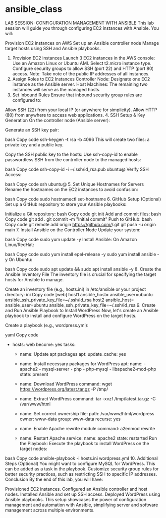 # ansible_class
LAB SESSION: CONFIGURATION MANAGEMENT WITH ANSIBLE
This lab session will guide you through configuring EC2 instances with Ansible. You will:

Provision EC2 instances on AWS
Set up an Ansible controller node
Manage target hosts using SSH and Ansible playbooks.
1. Provision EC2 Instances
Launch 3 EC2 instances in the AWS console:
Use an Amazon Linux or Ubuntu AMI.
Select t2.micro instance type.
Configure security groups to allow SSH (port 22) and HTTP (port 80) access.
Note: Take note of the public IP addresses of all instances.
2. Assign Roles to EC2 Instances
Controller Node: Designate one EC2 instance as the Ansible server.
Host Machines: The remaining two instances will serve as the managed hosts.
3. Set Inbound Rules
Ensure that inbound security group rules are configured to:

Allow SSH (22) from your local IP (or anywhere for simplicity).
Allow HTTP (80) from anywhere to access web applications.
4. SSH Setup & Key Generation
On the controller node (Ansible server):

Generate an SSH key pair:

bash
Copy code
ssh-keygen -t rsa -b 4096
This will create two files: a private key and a public key.

Copy the SSH public key to the hosts: Use ssh-copy-id to enable passwordless SSH from the controller node to the managed hosts:

bash
Copy code
ssh-copy-id -i ~/.ssh/id_rsa.pub ubuntu@<host-ip>
Verify SSH Access:

bash
Copy code
ssh ubuntu@<host-ip>
5. Set Unique Hostnames for Servers
Rename the hostnames on the EC2 instances to avoid confusion:

bash
Copy code
sudo hostnamectl set-hostname <new-hostname>
6. GitHub Setup (Optional)
Set up a GitHub repository to store your Ansible playbooks:

Initialize a Git repository:
bash
Copy code
git init
Add and commit files:
bash
Copy code
git add .
git commit -m "Initial commit"
Push to GitHub:
bash
Copy code
git remote add origin https://github.com/<username>/<repository>.git
git push -u origin main
7. Install Ansible on the Controller Node
Update your system:

bash
Copy code
sudo yum update -y
Install Ansible: On Amazon Linux/RedHat:

bash
Copy code
sudo yum install epel-release -y
sudo yum install ansible -y
On Ubuntu:

bash
Copy code
sudo apt update && sudo apt install ansible -y
8. Create the Ansible Inventory File
The inventory file is crucial for specifying the target hosts for Ansible to manage.

Create an inventory file (e.g., hosts.ini) in /etc/ansible or your project directory:
ini
Copy code
[web]
host1 ansible_host=<host1-ip> ansible_user=ubuntu ansible_ssh_private_key_file=~/.ssh/id_rsa
host2 ansible_host=<host2-ip> ansible_user=ubuntu ansible_ssh_private_key_file=~/.ssh/id_rsa
9. Create and Run Ansible Playbook to Install WordPress
Now, let's create an Ansible playbook to install and configure WordPress on the target hosts.

Create a playbook (e.g., wordpress.yml):

yaml
Copy code
- hosts: web
  become: yes
  tasks:
    - name: Update apt packages
      apt:
        update_cache: yes

    - name: Install necessary packages for WordPress
      apt:
        name:
          - apache2
          - mysql-server
          - php
          - php-mysql
          - libapache2-mod-php
        state: present

    - name: Download WordPress
      command: wget https://wordpress.org/latest.tar.gz -P /tmp/

    - name: Extract WordPress
      command: tar -xvzf /tmp/latest.tar.gz -C /var/www/html

    - name: Set correct ownership
      file:
        path: /var/www/html/wordpress
        owner: www-data
        group: www-data
        recurse: yes

    - name: Enable Apache rewrite module
      command: a2enmod rewrite

    - name: Restart Apache
      service:
        name: apache2
        state: restarted
Run the Playbook: Execute the playbook to install WordPress on the target nodes:

bash
Copy code
ansible-playbook -i hosts.ini wordpress.yml
10. Additional Steps (Optional)
You might want to configure MySQL for WordPress. This can be added as a task in the playbook.
Customize security group rules for better security practices, such as restricting SSH to specific IP addresses.
Conclusion
By the end of this lab, you will have:

Provisioned EC2 instances.
Configured an Ansible controller and host nodes.
Installed Ansible and set up SSH access.
Deployed WordPress using Ansible playbooks.
This setup showcases the power of configuration management and automation with Ansible, simplifying server and software management across multiple environments.
